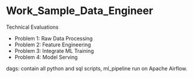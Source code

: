 # Work_Sample_Data_Engineer
Technical Evaluations

- Problem 1: Raw Data Processing
- Problem 2: Feature Engineering
- Problem 3: Integrate ML Training
- Problem 4: Model Serving

dags: contain all python and sql scripts, ml_pipeline run on Apache Airflow.
